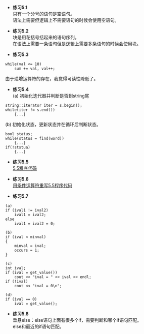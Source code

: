 * **练习5.1**  
只有一个分号的语句是空语句。  
语法上需要但逻辑上不需要语句的时候会使用空语句。

* **练习5.2**  
块是用花括号括起来的语句序列。  
在语法上需要一条语句但是逻辑上需要多条语句的时候会使用块。

* **练习5.3**  
```
while(val <= 10)
    sum += val, val++;
```
由于递增运算符的存在，我觉得可读性降低了。

* **练习5.4**  
(a) 初始化迭代器并判断是否到string尾
```
string::iterator iter = s.begin();
while(iter != s.end())
    {...}
```
(b) 初始化状态，更新状态并在循环后判断状态。
```
bool status;
while(status = find(word))
    {...}
if(!ststua)
    {...}
```

* **练习5.5**  
[5.5程序代码](5.5.cpp)  

* **练习5.6**  
[用条件运算符重写5.5程序代码](5.6_5.5_conditionOperator.cpp)  

* **练习5.7**  
```
(a)
if (ival1 != ival2)
    ival1 = ival2;
else
    ival1 = ival2 = 0;

(b)
if (ival < minval)
{
    minval = ival;
    occurs = 1;
}

(c)
int ival;
if (ival = get_value())
    cout << "ival = " << ival << endl;
if (!ival)
    cout << "ival = 0\n";

(d)
if (ival == 0)
    ival = get_value();
```

* **练习5.8**  
垂悬else：else语句上面有很多个if，需要判断和哪个if语句匹配。  
else和最近的if语句匹配。
